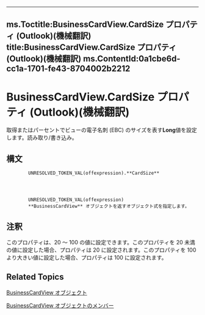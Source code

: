 

---
ms.Toctitle:BusinessCardView.CardSize プロパティ (Outlook)(機械翻訳)
title:BusinessCardView.CardSize プロパティ (Outlook)(機械翻訳)
ms.ContentId:0a1cbe6d-cc1a-1701-fe43-8704002b2212
---
# BusinessCardView.CardSize プロパティ (Outlook)(機械翻訳)




取得またはパーセントでビューの電子名刺 (EBC) のサイズを表す**Long**値を設定します。読み取り/書き込み。

## 構文

            UNRESOLVED_TOKEN_VAL(offexpression).**CardSize**




            UNRESOLVED_TOKEN_VAL(offexpression)
            **BusinessCardView** オブジェクトを返すオブジェクト式を指定します。



## 注釈
このプロパティは、20 ～ 100 の値に設定できます。このプロパティを 20 未満の値に設定した場合、プロパティは 20 に設定されます。このプロパティを 100 より大きい値に設定した場合、プロパティは 100 に設定されます。



## Related Topics

[BusinessCardView オブジェクト](83706cf8-080c-fbf0-9381-5801a2dd4dfd.md)

[BusinessCardView オブジェクトのメンバー](7ae88b49-5a9f-1a7b-79c2-3320bb0b50ae.md)




